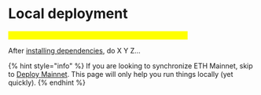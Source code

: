 # Local deployment

_<mark style="color:yellow;">**\[\[slm:] content has not been updated below this line.]**</mark>_

After [installing dependencies](installation.md), do X Y Z...

{% hint style="info" %}
If you are looking to synchronize ETH Mainnet, skip to [Deploy Mainnet](production-deployment.md). This page will only help you run things locally (yet quickly).
{% endhint %}

